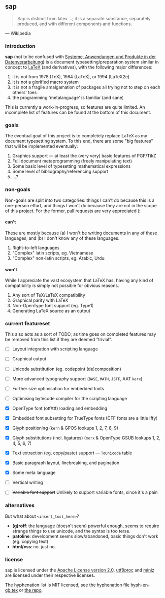 ## sap

> Sap is distinct from latex ...; it is a separate substance, separately produced, and with different components and functions.

— Wikipedia


### introduction

**sap** (not to be confused with [Systeme, Anwendungen und Produkte in der Datenverarbeitung](https://www.sap.com))
is a document typesetting/preparation system similar in concept to [LaTeX](https://www.latex-project.org) (and
derivatives), with the following major differences:

1. it is not from 1978 (TeX), 1984 (LaTeX), or 1994 (LaTeX2e)
2. it is not a glorified macro system
3. it is not a fragile amalgamation of packages all trying not to step on each others' toes
4. the programming 'metalanguage' is familiar (and sane)

This is currently a work-in-progress, so features are quite limited. An incomplete list of features can
be found at the bottom of this document.

### goals

The eventual goal of this project is to completely replace LaTeX as my document typesetting system. To this end,
there are some "big features" that will be implemented eventually:

1. Graphics support — at least the (very very) basic features of PGF/TikZ
2. Full document metaprogramming (freely manipulating text)
3. Some basic level of typesetting mathematical expressions
4. Some level of bibliography/referencing support
5. ...?

### non-goals
Non-goals are split into two categories: things I can't do because this is a one-person effort, and things
I won't do because they are not in the scope of this project. For the former, pull requests are very appreciated (:

#### can't

These are mostly because (a) I won't be writing documents in any of these languages, and
(b) I don't know any of these languages.

1. Right-to-left languages
2. "Complex" latin scripts, eg. Vietnamese
3. "Complex" non-latin scripts, eg. Arabic, Urdu

#### won't

While I appreciate the vast ecosystem that LaTeX has, having any kind of compatibility is simply not possible for obvious reasons.

1. Any sort of TeX/LaTeX compatibility
2. Graphical parity with LaTeX
3. Non-OpenType font support (eg. Type1)
4. Generating LaTeX source as an output


### current featureset

This also acts as a sort of TODO; as time goes on completed features may be removed from this list if they are deemed "trivial".

- [ ] Layout integration with scripting language
- [ ] Graphical output
- [ ] Unicode substitution (eg. codepoint (de)composition)
- [ ] More advanced typography support (`BASE`, `MATH`, `JSTF`, AAT `kerx`)
- [ ] Further size optimisation for embedded fonts
- [ ] Optimising bytecode compiler for the scripting language
- [x] OpenType font (otf/ttf) loading and embedding
- [x] Embedded font subsetting for TrueType fonts (CFF fonts are a little iffy)
- [x] Glyph positioning (`kern` & GPOS lookups 1, 2, 7, 8, 9)
- [x] Glyph substitutions (incl. ligatures) (`morx` & OpenType GSUB lookups 1, 2, 4, 5, 6, 7)
- [x] Text extraction (eg. copy/paste) support — `ToUnicode` table
- [x] Basic paragraph layout, linebreaking, and pagination
- [x] Some meta language
- [ ] Vertical writing
- [ ] ~~Variable font support~~ Unlikely to support variable fonts, since it's a pain


### alternatives

But what about `<insert_tool_here>`?

- **(g)roff**: the language (doesn't seem) powerful enough, seems to require strange things to use unicode, and the syntax is too terse.
- **patoline**: development seems slow/abandoned, basic things don't work (eg. copying text)
- **html/css**: no. just no.


### license

sap is licensed under the [Apache License version 2.0](./LICENSE). [utf8proc](./external/utf8proc/LICENSE.md)
and [miniz](./external/miniz/LICENSE) are licensed under their respective licenses.

The hyphenation list is MIT licensed, see the hyphenation file [hyph-en-gb.tex](./hyph-en-gb.tex) or [the repo](https://github.com/hyphenation/tex-hyphen).

